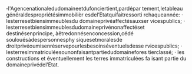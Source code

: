 ‐l'Agencenationaledudomaineetdufonciertient,pardépar tement,letableau généraldespropriétésimmobilièr esdel’Etatquifaitressorti rchaqueannée:
· lesterresetbiensimmeublesdu domaineprivéaffectésauxser vicespublics;
· lesterresetbiensimmeublesdudomaineprivénonaffectéset destinésenprincipe,
àêtredonnésenconcession,cédé soulouésàdespersonnesphy siquesetmoralesde droitprivéoumisenréservepourlesbesoinséventuelsdesse rvicespublics;
· lesterresimmatriculéesounonfaisantpartiedudomainefores tierclassé;
· les constructions et éventuellement les terres immatriculées fa isant partie du
domaineprivédel’Etat.